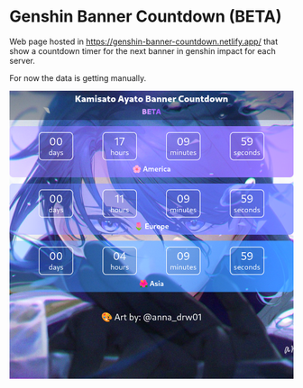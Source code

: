 # Genshin Banner Countdown (BETA)

Web page hosted in https://genshin-banner-countdown.netlify.app/ that show a countdown timer for the next banner in genshin impact for each server.

For now the data is getting manually.

![web page screen](./screen.png)